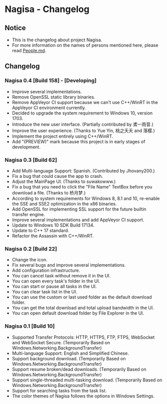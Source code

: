 ﻿# Nagisa - Changelog

## Notice
- This is the changelog about project Nagisa.
- For more information on the names of persons mentioned here, please read 
  [People.md](People.md).

## Changelog

### Nagisa 0.4 [Build 158] - [Developing]
- Improve several implementations.
- Remove OpenSSL static library binaries.
- Remove AppVeyor CI support because we can't use C++/WinRT in the AppVeyor CI 
  environment currently.
- Decided to upgrade the system requirement to Windows 10, version 1703. 
- Introduce the new user interface. (Partially contributed by 鳶一雨音.)
- Improve the user experience. (Thanks to Yue Yin, 桃之夭夭 and 落樱.)
- Implement the project entirely using C++/WinRT.
- Add "(PREVIEW)" mark because this project is in early stages of development.

### Nagisa 0.3 [Build 62]
- Add Multi-language Support: Spanish. (Contributed by Jhovany200.)
- Fix a bug that could cause the app to crash.
- Adjust the MainPage UI. (Thanks to suwakowww.)
- Fix a bug that you need to click the "File Name" TextBox before you download 
  a file. (Thanks to 桥月梦.)
- According to system requirements for Windows 8, 8.1 and 10, re-enable the SSE
  and SSE2 optimization in the x86 binaries.
- Add OpenSSL for implementing SSL support for the future builtin transfer 
  engine.
- Improve several implementations and add AppVeyor CI support.
- Update to Windows 10 SDK Build 17134.
- Update to C++ 17 standard.
- Refactor the Assassin with C++/WinRT.

### Nagisa 0.2 [Build 22]
- Change the icon.
- Fix several bugs and improve several implementations.
- Add configuration infrastructure.
- You can cancel task without remove it in the UI.
- You can open every task's folder in the UI.
- You can start or pause all tasks in the UI.
- You can clear task list in the UI.
- You can use the custom or last used folder as the default download folder.
- You can get the total download and total upload bandwidth in the UI.
- You can open default download folder by File Explorer in the UI.

### Nagisa 0.1 [Build 10]
- Supported Transfer Protocols: HTTP, HTTPS, FTP, FTPS, WebSocket and WebSocket
  Secure. (Temporarily Based on Windows.Networking.BackgroundTransfer)
- Multi-language Support: English and Simplified Chinese.
- Support background download. 
  (Temporarily Based on Windows.Networking.BackgroundTransfer)
- Support resume broken/dead downloads.
  (Temporarily Based on Windows.Networking.BackgroundTransfer)
- Support single-threaded multi-tasking download.
  (Temporarily Based on Windows.Networking.BackgroundTransfer)
- Support for searching tasks from the task list.
- The color themes of Nagisa follows the options in Windows Settings.
